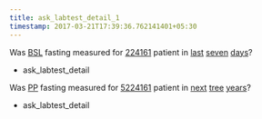 ```yaml
---
title: ask_labtest_detail_1
timestamp: 2017-03-21T17:39:36.762141401+05:30
---
```


Was [BSL](labtest_name) fasting measured for [224161](number/patient_id) patient in [last](is_prev_next) [seven](count) [days](is_years_months_days_hours_minutes)?
* ask_labtest_detail

Was [PP](labtest_name) fasting measured for [5224161](number/patient_id) patient in [next](is_prev_next) [tree](count) [years](is_years_months_days_hours_minutes)?
* ask_labtest_detail
